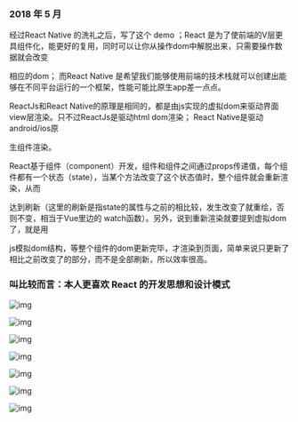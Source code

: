 ###  <span style="font-siez='20px'">2018 年 5 月 </span>  <br/>

经过React Native 的洗礼之后，写了这个 demo ；React 是为了使前端的V层更具组件化，能更好的复用，同时可以让你从操作dom中解脱出来，只需要操作数据就会改变

相应的dom； 而React Native 是希望我们能够使用前端的技术栈就可以创建出能够在不同平台运行的一个框架，性能可能比原生app差一点点。

ReactJs和React Native的原理是相同的，都是由js实现的虚拟dom来驱动界面view层渲染。只不过ReactJs是驱动html dom渲染； React Native是驱动android/ios原

生组件渲染。

React基于组件（component）开发，组件和组件之间通过props传递值，每个组件都有一个状态（state），当某个方法改变了这个状态值时，整个组件就会重新渲染，从而

达到刷新（这里的刷新是指state的属性与之前的相比较，发生改变了就重绘，否则不变，相当于Vue里边的 watch函数）。另外，说到重新渲染就要提到虚拟dom了，就是用

js模拟dom结构，等整个组件的dom更新完毕，才渲染到页面，简单来说只更新了相比之前改变了的部分，而不是全部刷新，所以效率很高。


###  <span style="font-siez='20px'"> 叫比较而言：本人更喜欢 React 的开发思想和设计模式 </span>  <br/>

![img](https://github.com/Hi-Sen/React-Antd-demo-one/blob/master/src/img/a.png)

![img](https://github.com/Hi-Sen/React-Antd-demo-one/blob/master/src/img/b.png)

![img](https://github.com/Hi-Sen/React-Antd-demo-one/blob/master/src/img/c.png)

![img](https://github.com/Hi-Sen/React-Antd-demo-one/blob/master/src/img/d.png)

![img](https://github.com/Hi-Sen/React-Antd-demo-one/blob/master/src/img/e.png)

![img](https://github.com/Hi-Sen/React-Antd-demo-one/blob/master/src/img/echarts.png)

![img](https://github.com/Hi-Sen/React-Antd-demo-one/blob/master/src/img/f.png)

